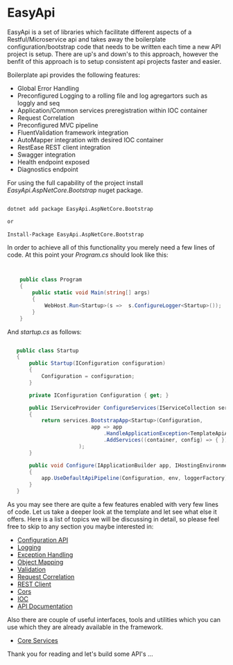 # EasyApi

EasyApi is a set of libraries which facilitate different aspects of a Restful/Microservice api and takes away the boilerplate configuration/bootstrap code that needs to be written each time a new API project is setup. There are up's and down's to this approach, however the benfit of this approach is to setup consistent api projects faster and easier.

Boilerplate api provides the following features:

* Global Error Handling
* Preconfigured Logging to a rolling file and log agregartors such as loggly and seq
* Application/Common services preregistration within IOC container
* Request Correlation
* Preconfigured MVC pipeline
* FluentValidation framework integration
* AutoMapper integration with desired IOC container
* RestEase REST client integration
* Swagger integration
* Health endpoint exposed
* Diagnostics endpoint

For using the full capability of the project install *EasyApi.AspNetCore.Bootstrap* nuget package.

```cmd

dotnet add package EasyApi.AspNetCore.Bootstrap

or
 
Install-Package EasyApi.AspNetCore.Bootstrap

```

In order to achieve all of this functionality you merely need a few lines of code. At this point your *Program.cs* should look like this:

```csharp


    public class Program
    {
        public static void Main(string[] args)
        {
            WebHost.Run<Startup>(s =>  s.ConfigureLogger<Startup>());
        }
    }

```

 And *startup.cs* as follows:

 ```csharp

    public class Startup
    {
        public Startup(IConfiguration configuration)
        {
            Configuration = configuration;
        }

        private IConfiguration Configuration { get; }

        public IServiceProvider ConfigureServices(IServiceCollection services)
        {
            return services.BootstrapApp<Startup>(Configuration,
                            app => app
                                .HandleApplicationException<TemplateApiApplicationException>()
                                .AddServices((container, config) => { })
                        );
        }

        public void Configure(IApplicationBuilder app, IHostingEnvironment env, ILoggerFactory loggerFactory)
        {
            app.UseDefaultApiPipeline(Configuration, env, loggerFactory);
        }
    }

 ```

As you may see there are quite a few features enabled with very few lines of code. Let us take a deeper look at the template and let see what else it offers. Here is a list of topics we will be discussing in detail, so please feel free to skip to any section you maybe interested in:

* [Configuration API](docs/configuration.md)
* [Logging](docs/logging.md)
* [Exception Handling](docs/exception-handling.md)
* [Object Mapping](docs/object-mapping.md)
* [Validation](docs/validation.md)
* [Request Correlation](docs/request-correlation.md)
* [REST Client](docs/rest-client.md)
* [Cors](docs/cors.md)
* [IOC](docs/ioc.md)
* [API Documentation](docs/api-documentation.md)

Also there are couple of useful interfaces, tools and utilities which you can use which they are already available in the framework.
* [Core Services](docs/core-services.md)

Thank you for reading and let's build some API's ...

